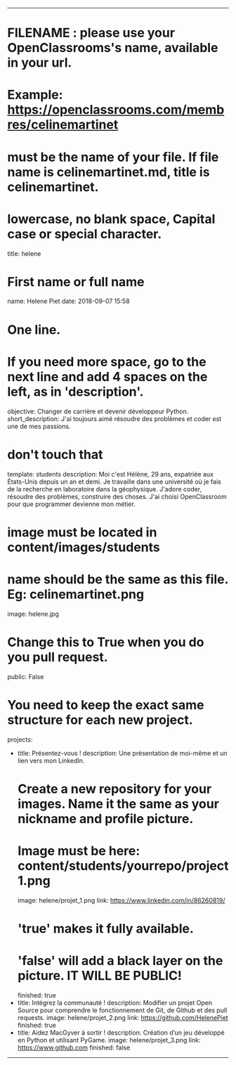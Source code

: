 ---

# FILENAME : please use your OpenClassrooms's name, available in your url.
# Example: https://openclassrooms.com/membres/celinemartinet
# must be the name of your file. If file name is celinemartinet.md, title is celinemartinet.
# lowercase, no blank space, Capital case or special character.
title: helene

# First name or full name
name: Helene Piet
date: 2018-09-07 15:58

# One line.
# If you need more space, go to the next line and add 4 spaces on the left, as in 'description'.
objective: Changer de carrière et devenir développeur Python.
short_description: J'ai toujours aimé résoudre des problèmes et coder est une de mes passions.

# don't touch that
template: students
description:
    Moi c'est Hélène, 29 ans, expatriée aux États-Unis depuis un an et demi. 
    Je travaille dans une université où je fais de la recherche en laboratoire dans la géophysique. 
    J'adore coder, résoudre des problèmes, construire des choses. 
    J'ai choisi OpenClassroom pour que programmer devienne mon métier.

# image must be located in content/images/students
# name should be the same as this file. Eg: celinemartinet.png
image: helene.jpg

# Change this to True when you do you pull request.
public: False

# You need to keep the exact same structure for each new project.
projects:
  - title: Présentez-vous !
    description: Une présentation de moi-même et un lien vers mon LinkedIn.
    # Create a new repository for your images. Name it the same as your nickname and profile picture.
    # Image must be here: content/students/yourrepo/project1.png
    image: helene/projet_1.png
    link: https://www.linkedin.com/in/86260819/
    # 'true' makes it fully available.
    # 'false' will add a black layer on the picture. IT WILL BE PUBLIC!
    finished: true
  - title: Intégrez la communauté !
    description: Modifier un projet Open Source pour comprendre le fonctionnement de Git, de Github et des pull requests. 
    image: helene/projet_2.png
    link: https://github.com/HelenePiet
    finished: true
  - title: Aidez MacGyver à sortir !
    description: Création d’un jeu développé en Python et utilisant PyGame.
    image: helene/projet_3.png
    link: https://www.github.com
    finished: false
---